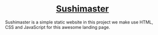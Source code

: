 # <center><u>Sushimaster</u></center>
Sushimaster is a simple static website
in this project we make use HTML, CSS and JavaScript for this awesome landing page.
